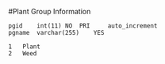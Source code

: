 #Plant Group Information
```
pgid	int(11)	NO	PRI		auto_increment
pgname	varchar(255)	YES			
```
```
1	Plant
2	Weed
```
